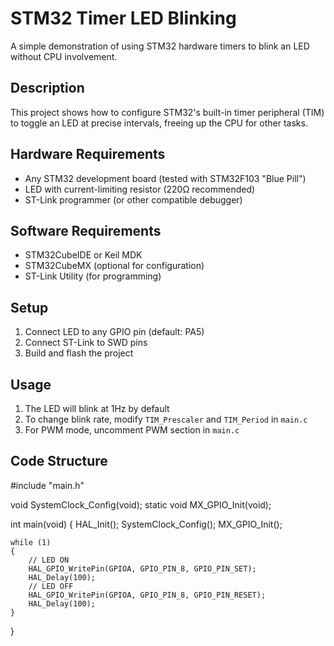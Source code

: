 # STM32 Timer LED Blinking

A simple demonstration of using STM32 hardware timers to blink an LED without CPU involvement.

## Description
This project shows how to configure STM32's built-in timer peripheral (TIM) to toggle an LED at precise intervals, freeing up the CPU for other tasks.

## Hardware Requirements
- Any STM32 development board (tested with STM32F103 "Blue Pill")
- LED with current-limiting resistor (220Ω recommended)
- ST-Link programmer (or other compatible debugger)

## Software Requirements
- STM32CubeIDE or Keil MDK
- STM32CubeMX (optional for configuration)
- ST-Link Utility (for programming)

## Setup
1. Connect LED to any GPIO pin (default: PA5)
2. Connect ST-Link to SWD pins
3. Build and flash the project

## Usage
1. The LED will blink at 1Hz by default
2. To change blink rate, modify `TIM_Prescaler` and `TIM_Period` in `main.c`
3. For PWM mode, uncomment PWM section in `main.c`

## Code Structure
#include "main.h"

void SystemClock_Config(void);
static void MX_GPIO_Init(void);

int main(void)
{
    HAL_Init();
    SystemClock_Config();
    MX_GPIO_Init();

    while (1)
    {
        // LED ON
        HAL_GPIO_WritePin(GPIOA, GPIO_PIN_8, GPIO_PIN_SET);
        HAL_Delay(100);
        // LED OFF
        HAL_GPIO_WritePin(GPIOA, GPIO_PIN_8, GPIO_PIN_RESET);
        HAL_Delay(100);
    }
}
